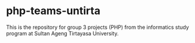 # php-teams-untirta
This is the repository for group 3 projects (PHP) from the informatics study program at Sultan Ageng Tirtayasa University.
